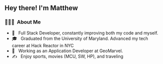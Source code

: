 <h2> Hey there! I'm <strong>Matthew</strong></h2>

<h3> 👨🏻‍💻 &nbsp;About Me </h3>

- 🤔 &nbsp; Full Stack Developer, constantly improving both my code and myself.
- 🎓 &nbsp; Graduated from the University of Maryland. Advanced my tech career at Hack Reactor in NYC
- 💼 &nbsp; Working as an Application Developer at GeoMarvel.
- ✍️ &nbsp; Enjoy sports, movies (MCU, SW, HP), and traveling


